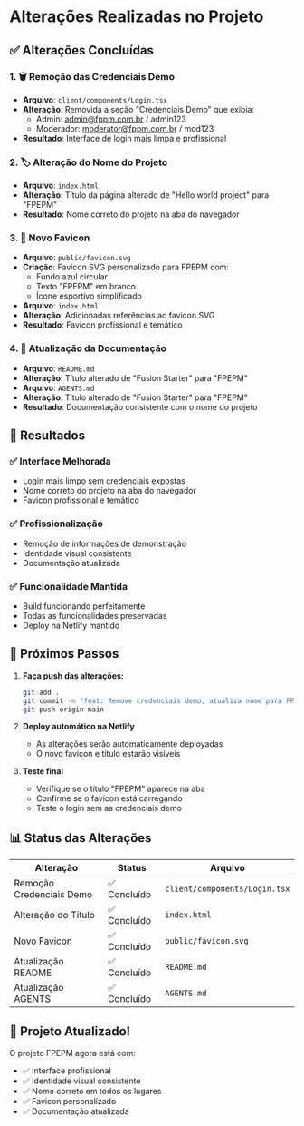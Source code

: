 # Alterações Realizadas no Projeto

## ✅ Alterações Concluídas

### 1. 🗑️ Remoção das Credenciais Demo
- **Arquivo**: `client/components/Login.tsx`
- **Alteração**: Removida a seção "Credenciais Demo" que exibia:
  - Admin: admin@fppm.com.br / admin123
  - Moderador: moderator@fppm.com.br / mod123
- **Resultado**: Interface de login mais limpa e profissional

### 2. 🏷️ Alteração do Nome do Projeto
- **Arquivo**: `index.html`
- **Alteração**: Título da página alterado de "Hello world project" para "FPEPM"
- **Resultado**: Nome correto do projeto na aba do navegador

### 3. 🎨 Novo Favicon
- **Arquivo**: `public/favicon.svg`
- **Criação**: Favicon SVG personalizado para FPEPM com:
  - Fundo azul circular
  - Texto "FPEPM" em branco
  - Ícone esportivo simplificado
- **Arquivo**: `index.html`
- **Alteração**: Adicionadas referências ao favicon SVG
- **Resultado**: Favicon profissional e temático

### 4. 📝 Atualização da Documentação
- **Arquivo**: `README.md`
- **Alteração**: Título alterado de "Fusion Starter" para "FPEPM"
- **Arquivo**: `AGENTS.md`
- **Alteração**: Título alterado de "Fusion Starter" para "FPEPM"
- **Resultado**: Documentação consistente com o nome do projeto

## 🎯 Resultados

### ✅ Interface Melhorada
- Login mais limpo sem credenciais expostas
- Nome correto do projeto na aba do navegador
- Favicon profissional e temático

### ✅ Profissionalização
- Remoção de informações de demonstração
- Identidade visual consistente
- Documentação atualizada

### ✅ Funcionalidade Mantida
- Build funcionando perfeitamente
- Todas as funcionalidades preservadas
- Deploy na Netlify mantido

## 🚀 Próximos Passos

1. **Faça push das alterações:**
   ```bash
   git add .
   git commit -m "feat: Remove credenciais demo, atualiza nome para FPEPM e adiciona favicon"
   git push origin main
   ```

2. **Deploy automático na Netlify**
   - As alterações serão automaticamente deployadas
   - O novo favicon e título estarão visíveis

3. **Teste final**
   - Verifique se o título "FPEPM" aparece na aba
   - Confirme se o favicon está carregando
   - Teste o login sem as credenciais demo

## 📊 Status das Alterações

| Alteração | Status | Arquivo |
|-----------|--------|---------|
| Remoção Credenciais Demo | ✅ Concluído | `client/components/Login.tsx` |
| Alteração do Título | ✅ Concluído | `index.html` |
| Novo Favicon | ✅ Concluído | `public/favicon.svg` |
| Atualização README | ✅ Concluído | `README.md` |
| Atualização AGENTS | ✅ Concluído | `AGENTS.md` |

## 🎉 Projeto Atualizado!

O projeto FPEPM agora está com:
- ✅ Interface profissional
- ✅ Identidade visual consistente
- ✅ Nome correto em todos os lugares
- ✅ Favicon personalizado
- ✅ Documentação atualizada
